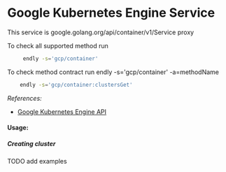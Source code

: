 # Google Kubernetes Engine Service

This service is google.golang.org/api/container/v1/Service proxy 

To check all supported method run
```bash
     endly -s='gcp/container'
```

To check method contract run endly -s='gcp/container' -a=methodName
```bash
    endly -s='gcp/container:clustersGet' 
```

_References:_
- [Google Kubernetes Engine API](https://cloud.google.com/kubernetes-engine/docs/reference/rest/)


#### Usage:

##### Creating cluster

TODO add examples